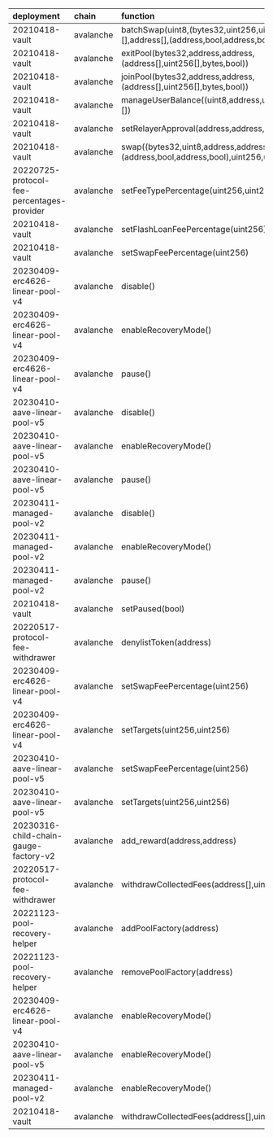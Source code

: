 | deployment                                 | chain     | function                                                                                                          | role                                                               | caller                                                                    | caller_address                             |
|:-------------------------------------------|:----------|:------------------------------------------------------------------------------------------------------------------|:-------------------------------------------------------------------|:--------------------------------------------------------------------------|:-------------------------------------------|
| 20210418-vault                             | avalanche | batchSwap(uint8,(bytes32,uint256,uint256,uint256,bytes)[],address[],(address,bool,address,bool),int256[],uint256) | 0x1282ab709b2b70070f829c46bc36f76b32ad4989fecb2fcb09a1b3ce00bbfc30 | 20230314-batch-relayer-v5/BalancerRelayer                                 | 0x03F1ab8b19bcE21EB06C364aEc9e40322572a1e9 |
| 20210418-vault                             | avalanche | exitPool(bytes32,address,address,(address[],uint256[],bytes,bool))                                                | 0xc149e88b59429ded7f601ab52ecd62331cac006ae07c16543439ed138dcb8d34 | 20230314-batch-relayer-v5/BalancerRelayer                                 | 0x03F1ab8b19bcE21EB06C364aEc9e40322572a1e9 |
| 20210418-vault                             | avalanche | joinPool(bytes32,address,address,(address[],uint256[],bytes,bool))                                                | 0x78ad1b68d148c070372f8643c4648efbb63c6a8a338f3c24714868e791367653 | 20230314-batch-relayer-v5/BalancerRelayer                                 | 0x03F1ab8b19bcE21EB06C364aEc9e40322572a1e9 |
| 20210418-vault                             | avalanche | manageUserBalance((uint8,address,uint256,address,address)[])                                                      | 0xeba777d811cd36c06d540d7ff2ed18ed042fd67bbf7c9afcf88c818c7ee6b498 | 20230314-batch-relayer-v5/BalancerRelayer                                 | 0x03F1ab8b19bcE21EB06C364aEc9e40322572a1e9 |
| 20210418-vault                             | avalanche | setRelayerApproval(address,address,bool)                                                                          | 0x0014a06d322ff07fcc02b12f93eb77bb76e28cdee4fc0670b9dec98d24bbfec8 | 20230314-batch-relayer-v5/BalancerRelayer                                 | 0x03F1ab8b19bcE21EB06C364aEc9e40322572a1e9 |
| 20210418-vault                             | avalanche | swap((bytes32,uint8,address,address,uint256,bytes),(address,bool,address,bool),uint256,uint256)                   | 0x7b8a1d293670124924a0f532213753b89db10bde737249d4540e9a03657d1aff | 20230314-batch-relayer-v5/BalancerRelayer                                 | 0x03F1ab8b19bcE21EB06C364aEc9e40322572a1e9 |
| 20220725-protocol-fee-percentages-provider | avalanche | setFeeTypePercentage(uint256,uint256)                                                                             | 0xf966da38fb72cb10be01d2ff406b1aeb9cdc62f757d0042e6ff6249f196221a1 | multisigs/dao                                                             | 0x17b11FF13e2d7bAb2648182dFD1f1cfa0E4C7cf3 |
| 20210418-vault                             | avalanche | setFlashLoanFeePercentage(uint256)                                                                                | 0xbe2a180d5cc5d803a8eec4cea569989fc1c593d7eeadd1f262f360a68b0e842e | 20220725-protocol-fee-percentages-provider/ProtocolFeePercentagesProvider | 0x239e55F427D44C3cc793f49bFB507ebe76638a2b |
| 20210418-vault                             | avalanche | setSwapFeePercentage(uint256)                                                                                     | 0xb28b769768735d011b267f781c3be90bce51d5059ba015bc7a28b3e882fb2083 | 20220725-protocol-fee-percentages-provider/ProtocolFeePercentagesProvider | 0x239e55F427D44C3cc793f49bFB507ebe76638a2b |
| 20230409-erc4626-linear-pool-v4            | avalanche | disable()                                                                                                         | 0x7c86cd148d8db45c3b501ebc46765f768002a524cfb99123f8f21c719f62e38c | multisigs/emergency                                                       | 0x308f8d3536261C32c97D2f85ddc357f5cCdF33F0 |
| 20230409-erc4626-linear-pool-v4            | avalanche | enableRecoveryMode()                                                                                              | 0xa2685f4f3b3ddc4fd9c791acbb59d64abb16a8597f810c7154b1b9b5a6c3b5a9 | multisigs/emergency                                                       | 0x308f8d3536261C32c97D2f85ddc357f5cCdF33F0 |
| 20230409-erc4626-linear-pool-v4            | avalanche | pause()                                                                                                           | 0xeefb035cba9a13afe91cf64ecc5036868aa5cc5340cd7c5017def2049ac0b0ba | multisigs/emergency                                                       | 0x308f8d3536261C32c97D2f85ddc357f5cCdF33F0 |
| 20230410-aave-linear-pool-v5               | avalanche | disable()                                                                                                         | 0x627a2e247176a7cc72374908eeb1ee97159879e68e9a4dbce0144199d17c8a69 | multisigs/emergency                                                       | 0x308f8d3536261C32c97D2f85ddc357f5cCdF33F0 |
| 20230410-aave-linear-pool-v5               | avalanche | enableRecoveryMode()                                                                                              | 0x58bc56d9b84cb2e4efd84f56c7763228f92c6b4714a2cbe10c252384c8b5aa9f | multisigs/emergency                                                       | 0x308f8d3536261C32c97D2f85ddc357f5cCdF33F0 |
| 20230410-aave-linear-pool-v5               | avalanche | pause()                                                                                                           | 0x0c17c4a98fd69c4f4acbe101409c122417155d8b138eb16bdbdffe541de0355d | multisigs/emergency                                                       | 0x308f8d3536261C32c97D2f85ddc357f5cCdF33F0 |
| 20230411-managed-pool-v2                   | avalanche | disable()                                                                                                         | 0xc286c677f812387602b94d5dee672097cae543d80e175977381fbdbcdb9b2c12 | multisigs/emergency                                                       | 0x308f8d3536261C32c97D2f85ddc357f5cCdF33F0 |
| 20230411-managed-pool-v2                   | avalanche | enableRecoveryMode()                                                                                              | 0x2aa887a92d3d18f30f198214d2c197b7d148bb735c610372199c51c6a4866b86 | multisigs/emergency                                                       | 0x308f8d3536261C32c97D2f85ddc357f5cCdF33F0 |
| 20230411-managed-pool-v2                   | avalanche | pause()                                                                                                           | 0xe67bef3cfb0ba409959647fa3d8ff78b267a1c13f5434c2f32219ced33fec922 | multisigs/emergency                                                       | 0x308f8d3536261C32c97D2f85ddc357f5cCdF33F0 |
| 20210418-vault                             | avalanche | setPaused(bool)                                                                                                   | 0xb5593fe09464f360ecf835d5b9319ce69900ae1b29d13844b73c250b1f5f92fb | multisigs/emergency                                                       | 0x308f8d3536261C32c97D2f85ddc357f5cCdF33F0 |
| 20220517-protocol-fee-withdrawer           | avalanche | denylistToken(address)                                                                                            | 0xf3eadfc5e658bb5d9308d4d7d2b30766bd48e5db7a3637a92428d39fb6b97645 | multisigs/emergency                                                       | 0x308f8d3536261C32c97D2f85ddc357f5cCdF33F0 |
| 20230409-erc4626-linear-pool-v4            | avalanche | setSwapFeePercentage(uint256)                                                                                     | 0x6103010ac84a79eba6f8385214ddd4e50f4d1e8a2210023cfdf373b4bae5450c | multisigs/lm                                                              | 0x326A7778DB9B741Cb2acA0DE07b9402C7685dAc6 |
| 20230409-erc4626-linear-pool-v4            | avalanche | setTargets(uint256,uint256)                                                                                       | 0x94e7c43729e6cb635126e5a736eaa1db1ee39400b329e3d1d9a9dda175f52b1f | multisigs/lm                                                              | 0x326A7778DB9B741Cb2acA0DE07b9402C7685dAc6 |
| 20230410-aave-linear-pool-v5               | avalanche | setSwapFeePercentage(uint256)                                                                                     | 0x46d03ee209073be69d372d41f744c1529b277254f22efebde5fbc8d6038e3bde | multisigs/lm                                                              | 0x326A7778DB9B741Cb2acA0DE07b9402C7685dAc6 |
| 20230410-aave-linear-pool-v5               | avalanche | setTargets(uint256,uint256)                                                                                       | 0xa194a38f094d72bf8e03dde416d3522afc065785e96948ad893a514dcadfc401 | multisigs/lm                                                              | 0x326A7778DB9B741Cb2acA0DE07b9402C7685dAc6 |
| 20230316-child-chain-gauge-factory-v2      | avalanche | add_reward(address,address)                                                                                       | 0xde6b942f89e9060258ffab001fdc0f8f8586641c2f0aa6a47ab427260a470059 | multisigs/lm                                                              | 0x326A7778DB9B741Cb2acA0DE07b9402C7685dAc6 |
| 20220517-protocol-fee-withdrawer           | avalanche | withdrawCollectedFees(address[],uint256[],address)                                                                | 0x9b7cac7a6e50200d3ceb1372c25ac2f697fa4ba4495fb37091ffc35e5b4f8a42 | multisigs/lm                                                              | 0x326A7778DB9B741Cb2acA0DE07b9402C7685dAc6 |
| 20221123-pool-recovery-helper              | avalanche | addPoolFactory(address)                                                                                           | 0x90ce8036a67bbe2451d4f50ab7353343339db901728ae2de09928006819ee686 | multisigs/lm                                                              | 0x326A7778DB9B741Cb2acA0DE07b9402C7685dAc6 |
| 20221123-pool-recovery-helper              | avalanche | removePoolFactory(address)                                                                                        | 0x25cbdd96392463c2c0b1e5a2db364a18327ef561b6ceeb4a444b694dbf2c7890 | multisigs/lm                                                              | 0x326A7778DB9B741Cb2acA0DE07b9402C7685dAc6 |
| 20230409-erc4626-linear-pool-v4            | avalanche | enableRecoveryMode()                                                                                              | 0xa2685f4f3b3ddc4fd9c791acbb59d64abb16a8597f810c7154b1b9b5a6c3b5a9 | 20221123-pool-recovery-helper/PoolRecoveryHelper                          | 0x3b8cA519122CdD8efb272b0D3085453404B25bD0 |
| 20230410-aave-linear-pool-v5               | avalanche | enableRecoveryMode()                                                                                              | 0x58bc56d9b84cb2e4efd84f56c7763228f92c6b4714a2cbe10c252384c8b5aa9f | 20221123-pool-recovery-helper/PoolRecoveryHelper                          | 0x3b8cA519122CdD8efb272b0D3085453404B25bD0 |
| 20230411-managed-pool-v2                   | avalanche | enableRecoveryMode()                                                                                              | 0x2aa887a92d3d18f30f198214d2c197b7d148bb735c610372199c51c6a4866b86 | 20221123-pool-recovery-helper/PoolRecoveryHelper                          | 0x3b8cA519122CdD8efb272b0D3085453404B25bD0 |
| 20210418-vault                             | avalanche | withdrawCollectedFees(address[],uint256[],address)                                                                | 0xb2b6e48fa160a7c887d9d7a68b6a9bb9d47d4953d33e07f3a39e175d75e97796 | 20220517-protocol-fee-withdrawer/ProtocolFeesWithdrawer                   | 0x8F42aDBbA1B16EaAE3BB5754915E0D06059aDd75 |